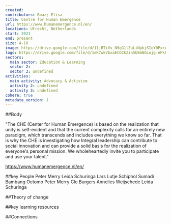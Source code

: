 ```yaml
---
created:
contributors: Boaz; Elisa
title: Centre for Human Emergence
url: https://www.humanemergence.nl/en/
locations: Utrecht, Netherlands
start: 2021
end: present
size: 4-10
image: https://drive.google.com/file/d/11jBTiVv_N9qG1lZuLiNpbjSIoY0PxrA0/view?usp=drive_link
logo: https://drive.google.com/file/d/1eK7wkVbxaECO2kZin5U8mNGLujg-ePkP/view?usp=drive_link
sectors:
  main sector: Education & Learning
  sector 2: 
  sector 3: undefined
activities: 
  main activity: Advocacy & Activism
  activity 2: undefined
  activity 3: undefined
cohere: true
metadata_version: 1
---
```



##Body

"The CHE (Center for Human Emergence) is based on the realization that unity is self-evident and that the current complexity calls for an entirely new paradigm, which transcends and includes everything we know so far. That is why the CHE is investigating how Integral leadership can contribute to social innovation and can provide a solid basis for the realization of everyone's personal mission. We wholeheartedly invite you to participate and use your talent."

https://www.humanemergence.nl/en/


##key People
Peter Merry
Leida Schuringa
Lars Lutje Schiphol
Sumadi Bambang Oetomo
Peter Merry
Cle Burgers
Annelies Weijschede
Leida Schuringa

##Theory of change


##key learning resources


##Connections


